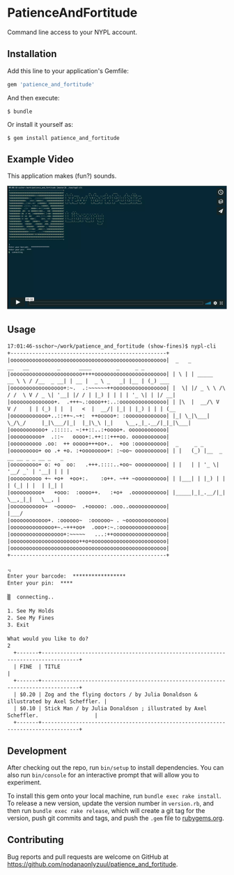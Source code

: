 # PatienceAndFortitude

Command line access to your NYPL account.

## Installation

Add this line to your application's Gemfile:

```ruby
gem 'patience_and_fortitude'
```

And then execute:

    $ bundle

Or install it yourself as:

    $ gem install patience_and_fortitude

## Example Video

This application makes (fun?) sounds. 

[![Screencast Video Screenshot](resources/vimeo-screenshot.png)](https://vimeo.com/246590038)

## Usage

```
17:01:46-sschor~/work/patience_and_fortitude (show-fines)$ nypl-cli
+--------------------------------------------------+
|oooooooooooooooooooooooooooooooooooooooooooooooooo|  _   _                __   __         _      ____        _     _ _
|ooooooooooooooooooooooo++++ooooooooooooooooooooooo| | \ | | _____      __ \ \ / /__  _ __| | __ |  _ \ _   _| |__ | (_) ___
|ooooooooooooooooo+:~.  .:~~~~~~++ooooooooooooooooo| |  \| |/ _ \ \ /\ / /  \ V / _ \| '__| |/ / | |_) | | | | '_ \| | |/ __|
|oooooooooooooo+.  .+++~.:oooo++:..:ooooooooooooooo| | |\  |  __/\ V  V /    | | (_) | |  |   <  |  __/| |_| | |_) | | | (__
|oooooooooooo+..::++~.~+:  ++ooooo+: :ooooooooooooo| |_| \_|\___| \_/\_/     |_|\___/|_|  |_|\_\ |_|    \__,_|_.__/|_|_|\___|
|ooooooooooo+ .:::::. ~:++::..:+oooo+. oooooooooooo|
|oooooooooo+  .::~   oooo+:.++:::+++oo. ooooooooooo|
|oooooooooo .oo:  ++ ooooo+++oo+..  +oo :oooooooooo|  _     _ _
|ooooooooo+ oo .+ +o. :+oooooooo+: :~oo~ oooooooooo| | |   (_) |__  _ __ __ _ _ __ _   _
|ooooooooo+ o: +o  oo:   .+++.::::..+oo~ oooooooooo| | |   | | '_ \| '__/ _` | '__| | | |
|oooooooooo +~ +o+  +oo+:.    :o++. ~++ ~oooooooooo| | |___| | |_) | | | (_| | |  | |_| |
|oooooooooo+   +ooo:  :oooo++.   :+o+  .ooooooooooo| |_____|_|_.__/|_|  \__,_|_|   \__, |
|ooooooooooo+  ~ooooo~  .+ooooo: .ooo..oooooooooooo|                               |___/
|oooooooooooo+. :oooooo~  :oooooo~ . ~ooooooooooooo|
|oooooooooooooo+~.~+++oo+  .ooo+:~.:ooooooooooooooo|
|ooooooooooooooooo+:~~~~~   ...:++ooooooooooooooooo|
|oooooooooooooooooooooo++o+oooooooooooooooooooooooo|
|oooooooooooooooooooooooooooooooooooooooooooooooooo|
+--------------------------------------------------+

⢤
Enter your barcode:  *****************
Enter your pin:  ****

▒  connecting..

1. See My Holds
2. See My Fines
3. Exit

What would you like to do?
2
  +-------+----------------------------------------------------------------------------------+
  | FINE  | TITLE                                                                            |
  +-------+----------------------------------------------------------------------------------+
  | $0.20 | Zog and the flying doctors / by Julia Donaldson & illustrated by Axel Scheffler. |
  | $0.10 | Stick Man / by Julia Donaldson ; illustrated by Axel Scheffler.                  |
  +-------+----------------------------------------------------------------------------------+
```

## Development

After checking out the repo, run `bin/setup` to install dependencies. You can also run `bin/console` for an interactive prompt that will allow you to experiment.

To install this gem onto your local machine, run `bundle exec rake install`. To release a new version, update the version number in `version.rb`, and then run `bundle exec rake release`, which will create a git tag for the version, push git commits and tags, and push the `.gem` file to [rubygems.org](https://rubygems.org).

## Contributing

Bug reports and pull requests are welcome on GitHub at https://github.com/nodanaonlyzuul/patience_and_fortitude.
